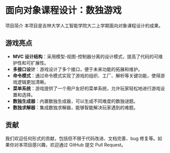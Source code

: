 # 面向对象课程设计：数独游戏

项目简介
本项目是吉林大学人工智能学院大二上学期面向对象课程设计的成果。

## 游戏亮点
- **MVC 设计结构**：采用模型-视图-控制器分离的设计模式，提高了代码的可维护性和可扩展性。
- **多接口设计**：游戏设计了多个接口，便于未来功能的拓展和维护。
- **命令模式**：通过命令模式实现了游戏的组织、工厂、解析等关键功能，使得游戏逻辑更加清晰。
- **菜单系统**：游戏提供了一个用户友好的菜单系统，允许玩家轻松地进行游戏设置和选择。
- **数独生成器**：内置数独生成器，可以生成不同难度的数独谜题。
- **数独求解器**：集成数独求解器，能够智能解决玩家遇到的难题。

## 贡献

我们欢迎任何形式的贡献，包括但不限于代码改进、文档完善、bug 修复等。如果你对本项目感兴趣，欢迎通过 GitHub 提交 Pull Request。

